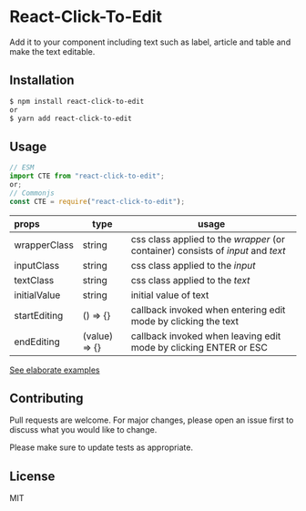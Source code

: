 # React-Click-To-Edit

Add it to your component including text such as label, article and table and make the text editable.

## Installation

```bash
$ npm install react-click-to-edit
or
$ yarn add react-click-to-edit
```

## Usage

```jsx
// ESM
import CTE from "react-click-to-edit";
or;
// Commonjs
const CTE = require("react-click-to-edit");
```

| props        | type          | usage                                                                            |
| :----------- | ------------- | -------------------------------------------------------------------------------- |
| wrapperClass | string        | css class applied to the _wrapper_ (or container) consists of _input_ and _text_ |
| inputClass   | string        | css class applied to the _input_                                                 |
| textClass    | string        | css class applied to the _text_                                                  |
| initialValue | string        | initial value of text                                                            |
| startEditing | () => {}      | callback invoked when entering edit mode by clicking the text
| endEditing   | (value) => {} | callback invoked when leaving edit mode by clicking ENTER or ESC                 |

[See elaborate examples](https://react-click-to-edit.web.app/docs-examples)

## Contributing

Pull requests are welcome. For major changes, please open an issue first to discuss what you would like to change.

Please make sure to update tests as appropriate.

## License

MIT

